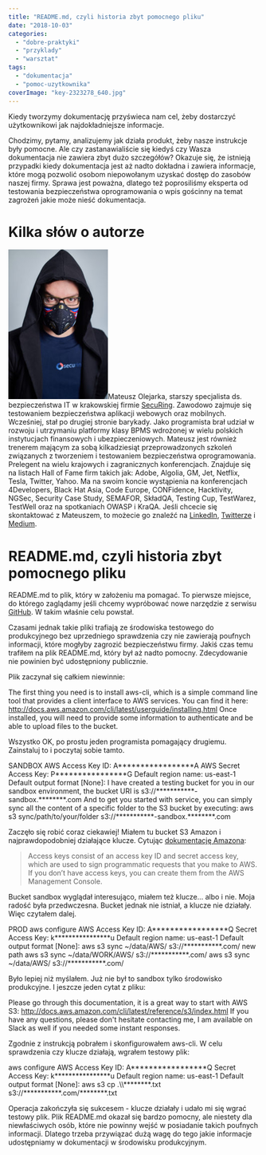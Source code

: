 ```yaml
---
title: "README.md, czyli historia zbyt pomocnego pliku"
date: "2018-10-03"
categories: 
  - "dobre-praktyki"
  - "przyklady"
  - "warsztat"
tags: 
  - "dokumentacja"
  - "pomoc-uzytkownika"
coverImage: "key-2323278_640.jpg"
---
```


Kiedy tworzymy dokumentację przyświeca nam cel, żeby dostarczyć użytkownikowi jak najdokładniejsze informacje.

Chodzimy, pytamy, analizujemy jak działa produkt, żeby nasze instrukcje były pomocne. Ale czy zastanawialiście się kiedyś czy Wasza dokumentacja nie zawiera zbyt dużo szczegółów? Okazuje się, że istnieją przypadki kiedy dokumentacja jest aż nadto dokładna i zawiera informacje, które mogą pozwolić osobom niepowołanym uzyskać dostęp do zasobów naszej firmy. Sprawa jest poważna, dlatego też poprosiliśmy eksperta od testowania bezpieczeństwa oprogramowania o wpis gościnny na temat zagrożeń jakie może nieść dokumentacja.

# Kilka słów o autorze

[![](images/DSC_7675_fot_klaudyna_schubert-200x300.jpg)](http://techwriter.pl/wp-content/uploads/2018/10/DSC_7675_fot_klaudyna_schubert.jpg)Mateusz Olejarka, starszy specjalista ds. bezpieczeństwa IT w krakowskiej firmie [SecuRing](https://www.securing.pl). Zawodowo zajmuje się testowaniem bezpieczeństwa aplikacji webowych oraz mobilnych. Wcześniej, stał po drugiej stronie barykady. Jako programista brał udział w rozwoju i utrzymaniu platformy klasy BPMS wdrożonej w wielu polskich instytucjach finansowych i ubezpieczeniowych. Mateusz jest również trenerem mającym za sobą kilkadziesiąt przeprowadzonych szkoleń związanych z tworzeniem i testowaniem bezpieczeństwa oprogramowania. Prelegent na wielu krajowych i zagranicznych konferencjach. Znajduje się na listach Hall of Fame firm takich jak: Adobe, Algolia, GM, Jet, Netflix, Tesla, Twitter, Yahoo. Ma na swoim koncie wystąpienia na konferencjach 4Developers, Black Hat Asia, Code Europe, CONFidence, Hacktivity, NGSec, Security Case Study, SEMAFOR, SkładQA, Testing Cup, TestWarez, TestWell oraz na spotkaniach OWASP i KraQA. Jeśli chcecie się skontaktować z Mateuszem, to możecie go znaleźć na [LinkedIn](https://www.linkedin.com/in/molejarka), [Twitterze](https://twitter.com/@molejarka) i [Medium](https://medium.com/@mateusz.olejarka).

# README.md, czyli historia zbyt pomocnego pliku

README.md to plik, który w założeniu ma pomagać. To pierwsze miejsce, do którego zaglądamy jeśli chcemy wypróbować nowe narzędzie z serwisu [GitHub](https://www.google.pl/search?q=inurl%3AREADME.md+site%3Agithub.com). W takim właśnie celu powstał.

Czasami jednak takie pliki trafiają ze środowiska testowego do produkcyjnego bez uprzedniego sprawdzenia czy nie zawierają poufnych informacji, które mogłyby zagrozić bezpieczeństwu firmy. Jakiś czas temu trafiłem na plik README.md, który był aż nadto pomocny. Zdecydowanie nie powinien być udostępniony publicznie.

Plik zaczynał się całkiem niewinnie:

The first thing you need is to install aws-cli, which is a simple command line tool that provides a client interface to AWS services. You can find it here: http://docs.aws.amazon.com/cli/latest/userguide/installing.html
Once installed, you will need to provide some information to authenticate and be able to upload files to the bucket.

Wszystko OK, po prostu jeden programista pomagający drugiemu. Zainstaluj to i poczytaj sobie tamto.

SANDBOX
AWS Access Key ID: A\*\*\*\*\*\*\*\*\*\*\*\*\*\*\*\*\*A
AWS Secret Access Key: P\*\*\*\*\*\*\*\*\*\*\*\*\*\*\*\*G
Default region name: us-east-1
Default output format \[None\]:
I have created a testing bucket for you in our sandbox environment, the bucket URI is s3://\*\*\*\*\*\*\*\*\*\*\*-sandbox.\*\*\*\*\*\*\*\*.com
And to get you started with service, you can simply sync all the content of a specific folder to the S3 bucket by executing:
aws s3 sync/path/to/your/folder s3://\*\*\*\*\*\*\*\*\*\*\*-sandbox.\*\*\*\*\*\*\*\*.com

Zaczęło się robić coraz ciekawiej! Miałem tu bucket S3 Amazon i najprawdopodobniej działające klucze. Cytując [dokumentację Amazona](https://docs.aws.amazon.com/cli/latest/userguide/cli-chap-getting-started.html):

> Access keys consist of an access key ID and secret access key, which are used to sign programmatic requests that you make to AWS. If you don’t have access keys, you can create them from the AWS Management Console.

Bucket sandbox wyglądał interesująco, miałem też klucze... albo i nie. Moja radość była przedwczesna. Bucket jednak nie istniał, a klucze nie działały. Więc czytałem dalej.

PROD
aws configure
AWS Access Key ID: A\*\*\*\*\*\*\*\*\*\*\*\*\*\*\*\*\*Q
Secret Access Key: k\*\*\*\*\*\*\*\*\*\*\*\*\*\*\*\*u
Default region name: us-east-1
Default output format \[None\]:
aws s3 sync ~/data/AWS/ s3://\*\*\*\*\*\*\*\*\*\*\*.com/
new path
aws s3 sync ~/data/WORK/AWS/ s3://\*\*\*\*\*\*\*\*\*\*\*.com/
aws s3 sync ~/data/AWS/ s3://\*\*\*\*\*\*\*\*\*\*\*.com/

Było lepiej niż myślałem. Już nie był to sandbox tylko środowisko produkcyjne. I jeszcze jeden cytat z pliku:

Please go through this documentation, it is a great way to start with AWS S3: http://docs.aws.amazon.com/cli/latest/reference/s3/index.html
If you have any questions, please don't hesitate contacting me, I am available on Slack as well if you needed some instant responses.

Zgodnie z instrukcją pobrałem i skonfigurowałem aws-cli. W celu sprawdzenia czy klucze działają, wgrałem testowy plik:

aws configure
AWS Access Key ID: A\*\*\*\*\*\*\*\*\*\*\*\*\*\*\*\*\*Q
Secret Access Key: k\*\*\*\*\*\*\*\*\*\*\*\*\*\*\*\*u
Default region name: us-east-1
Default output format \[None\]: 
aws s3 cp .\\\\\*\*\*\*\*\*\*\*.txt s3://\*\*\*\*\*\*\*\*\*\*\*.com/\*\*\*\*\*\*\*\*.txt

Operacja zakończyła się sukcesem - klucze działały i udało mi się wgrać testowy plik. Plik README.md okazał się bardzo pomocny, ale niestety dla niewłaściwych osób, które nie powinny wejść w posiadanie takich poufnych informacji. Dlatego trzeba przywiązać dużą wagę do tego jakie informacje udostępniamy w dokumentacji w środowisku produkcyjnym.
